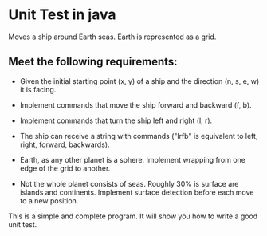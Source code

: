Unit Test in java
===========================

Moves a ship around Earth seas. Earth is represented as a grid.

Meet the following requirements:
--
- Given the initial starting point (x, y) of a ship and the direction (n, s, e, w) it is facing.

- Implement commands that move the ship forward and backward (f, b).

- Implement commands that turn the ship left and right (l, r).

- The ship can receive a string with commands ("lrfb" is equivalent to left, right, forward, backwards).

- Earth, as any other planet is a sphere. Implement wrapping from one edge of the grid to another.

- Not the whole planet consists of seas. Roughly 30% is surface are islands and continents. Implement surface detection before each move to a new position.

This is a simple and complete program. It will show you how to write a good unit test.
